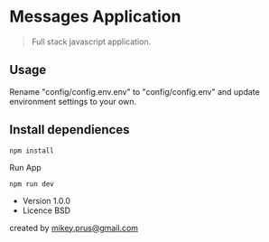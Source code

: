 # Messages Application

> Full stack javascript application.

## Usage
Rename "config/config.env.env" to "config/config.env" and update environment settings to your own.

## Install dependiences
```
npm install
```
Run App
```
npm run dev
```

- Version 1.0.0
- Licence BSD

created by mikey.prus@gmail.com